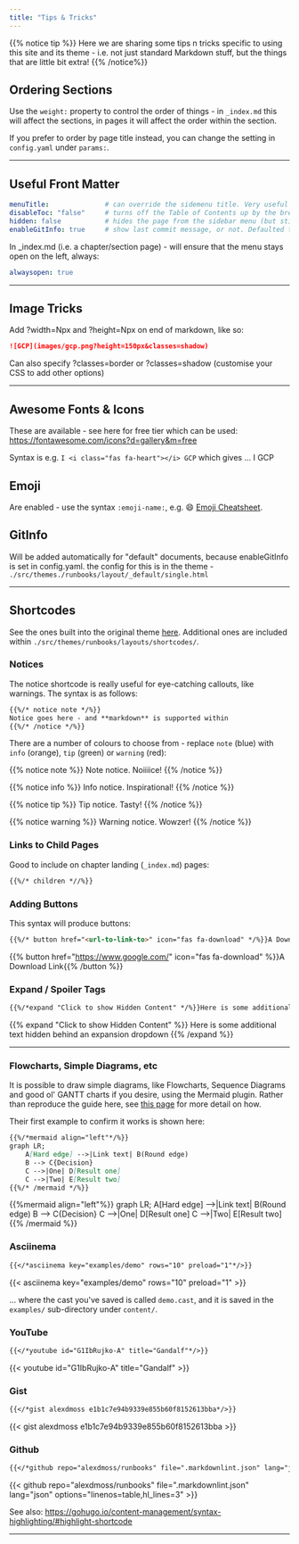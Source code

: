 ```yaml
---
title: "Tips & Tricks"
---
```


{{% notice tip %}}
Here we are sharing some tips n tricks specific to using this site and its theme - i.e. not just standard Markdown stuff, but the things that are little bit extra!
{{% /notice%}}

## Ordering Sections

Use the `weight:` property to control the order of things - in `_index.md` this will affect the sections, in pages it will affect the order within the section.

If you prefer to order by page title instead, you can change the setting in `config.yaml` under `params:`.

---

## Useful Front Matter

```yaml
menuTitle:              # can override the sidemenu title. Very useful where your actual title is long and you want a shorter one to not wrap
disableToc: "false"     # turns off the Table of Contents up by the breadcrumbs at the top
hidden: false           # hides the page from the sidebar menu (but still creates it for linking to elsewhere)
enableGitInfo: true     # show last commit message, or not. Defaulted to on
```

In _index.md (i.e. a chapter/section page) - will ensure that the menu stays open on the left, always:

```yaml
alwaysopen: true
```

---

## Image Tricks

Add ?width=Npx and ?height=Npx on end of markdown, like so:

```md
![GCP](images/gcp.png?height=150px&classes=shadow)
```

Can also specify ?classes=border or ?classes=shadow (customise your CSS to add other options)

---

## Awesome Fonts & Icons

These are available - see here for free tier which can be used: https://fontawesome.com/icons?d=gallery&m=free

Syntax is e.g. `I <i class="fas fa-heart"></i> GCP` which gives ... I <i class="fas fa-heart"></i> GCP

## Emoji

Are enabled - use the syntax `:emoji-name:`, e.g. :smile: [Emoji Cheatsheet](https://www.webpagefx.com/tools/emoji-cheat-sheet/).

## GitInfo

Will be added automatically for "default" documents, because enableGitInfo is set in config.yaml. the config for this is in the theme - `./src/themes./runbooks/layout/_default/single.html`

---

## Shortcodes

See the ones built into the original theme [here](https://learn.netlify.com/en/shortcodes/). Additional ones are included within `./src/themes/runbooks/layouts/shortcodes/`.

### Notices

The notice shortcode is really useful for eye-catching callouts, like warnings. The syntax is as follows:

```md
{{%/* notice note */%}}
Notice goes here - and **markdown** is supported within
{{%/* /notice */%}}
```

There are a number of colours to choose from - replace `note` (blue) with `info` (orange), `tip` (green) or `warning` (red):

{{% notice note %}}
Note notice. Noiiiice!
{{% /notice %}}

{{% notice info %}}
Info notice. Inspirational!
{{% /notice %}}

{{% notice tip %}}
Tip notice. Tasty!
{{% /notice %}}

{{% notice warning %}}
Warning notice. Wowzer!
{{% /notice %}}

### Links to Child Pages

Good to include on chapter landing (`_index.md`) pages:

```md
{{%/* children *//%}}
```

### Adding Buttons

This syntax will produce buttons:

```md
{{%/* button href="<url-to-link-to>" icon="fas fa-download" */%}}A Download Link with icon{{%/* /button */%}}
```

{{% button href="https://www.google.com/" icon="fas fa-download" %}}A Download Link{{% /button %}}

### Expand / Spoiler Tags

```md
{{%/*expand "Click to show Hidden Content" */%}}Here is some additional text hidden behind an expansion dropdown{{%/* /expand */%}}
```

{{% expand "Click to show Hidden Content" %}}
Here is some additional text hidden behind an expansion dropdown
{{% /expand %}}

---

### Flowcharts, Simple Diagrams, etc

It is possible to draw simple diagrams, like Flowcharts, Sequence Diagrams and good ol' GANTT charts if you desire, using the Mermaid plugin. Rather than reproduce the guide here, see [this page](https://learn.netlify.com/en/shortcodes/mermaid/) for more detail on how.

Their first example to confirm it works is shown here:

```md
{{%/*mermaid align="left"*/%}}
graph LR;
    A[Hard edge] -->|Link text| B(Round edge)
    B --> C{Decision}
    C -->|One| D[Result one]
    C -->|Two| E[Result two]
{{%/* /mermaid */%}}
```

{{%mermaid align="left"%}}
graph LR;
    A[Hard edge] -->|Link text| B(Round edge)
    B --> C{Decision}
    C -->|One| D[Result one]
    C -->|Two| E[Result two]
{{% /mermaid %}}

### Asciinema

```md
{{</*asciinema key="examples/demo" rows="10" preload="1"*/>}}
```

{{< asciinema key="examples/demo" rows="10" preload="1" >}}

... where the cast you've saved is called `demo.cast`, and it is saved in the `examples/` sub-directory under `content/`.

### YouTube

```md
{{</*youtube id="G1IbRujko-A" title="Gandalf"*/>}}
```

{{< youtube id="G1IbRujko-A" title="Gandalf" >}}

### Gist

```md
{{</*gist alexdmoss e1b1c7e94b9339e855b60f8152613bba*/>}}
```

{{< gist alexdmoss e1b1c7e94b9339e855b60f8152613bba >}}

### Github

```md
{{</*github repo="alexdmoss/runbooks" file=".markdownlint.json" lang="json" options=""*/>}}
```

{{< github repo="alexdmoss/runbooks" file=".markdownlint.json" lang="json" options="linenos=table,hl_lines=3" >}}

See also: https://gohugo.io/content-management/syntax-highlighting/#highlight-shortcode

---
